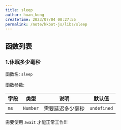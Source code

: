```yaml
---
title: sleep
author: huan_kong
createTime: 2023/07/04 00:27:55
permalink: /note/kkbot-js/libs/sleep
---
```


## 函数列表

### 1.休眠多少毫秒

函数名: `sleep`

函数参数: 

| 字段 | 类型     | 说明             | 默认值      |
| ---- | -------- | ---------------- | ----------- |
| `ms` | `Number` | 需要延迟多少毫秒 | `undefined` |

需要使用 `await` 才能正常工作!!!
